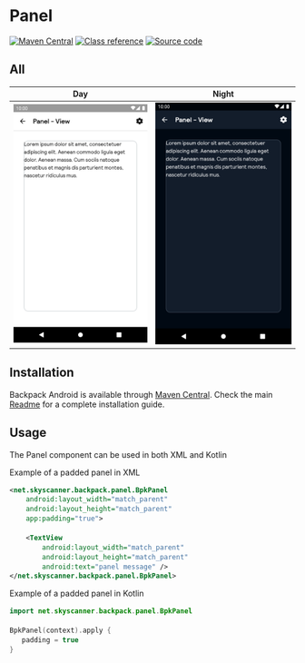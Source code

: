 # Panel

[![Maven Central](https://img.shields.io/maven-central/v/net.skyscanner.backpack/backpack-android)](https://search.maven.org/artifact/net.skyscanner.backpack/backpack-android)
[![Class reference](https://img.shields.io/badge/Class%20reference-Android-blue)](https://backpack.github.io/android/Backpack/net.skyscanner.backpack.panel)
[![Source code](https://img.shields.io/badge/Source%20code-GitHub-lightgrey)](https://github.com/Skyscanner/backpack-android/tree/main/Backpack/src/main/java/net/skyscanner/backpack/panel)

## All

| Day | Night |
| --- | --- |
| <img src="https://raw.githubusercontent.com/Skyscanner/backpack-android/main/docs/view/Panel/screenshots/all.png" alt="Panel component" width="375" /> |<img src="https://raw.githubusercontent.com/Skyscanner/backpack-android/main/docs/view/Panel/screenshots/all_dm.png" alt="Panel component - dark mode" width="375" /> |

## Installation

Backpack Android is available through [Maven Central](https://search.maven.org/artifact/net.skyscanner.backpack/backpack-android). Check the main [Readme](https://github.com/skyscanner/backpack-android#installation) for a complete installation guide.

## Usage

The Panel component can be used in both XML and Kotlin

Example of a padded panel in XML

```xml
<net.skyscanner.backpack.panel.BpkPanel
    android:layout_width="match_parent"
    android:layout_height="match_parent"
    app:padding="true">

    <TextView
        android:layout_width="match_parent"
        android:layout_height="match_parent"
        android:text="panel message" />
</net.skyscanner.backpack.panel.BpkPanel>
```

Example of a padded panel in Kotlin

```Kotlin
import net.skyscanner.backpack.panel.BpkPanel

BpkPanel(context).apply {
   padding = true
}
```
